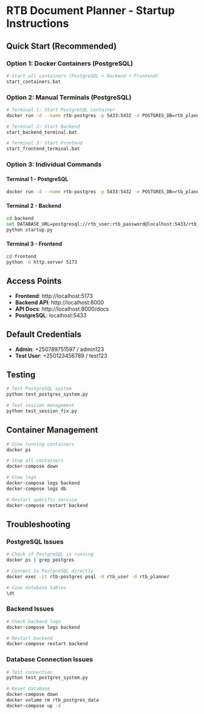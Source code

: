 # RTB Document Planner - Startup Instructions

## Quick Start (Recommended)

### Option 1: Docker Containers (PostgreSQL)
```bash
# Start all containers (PostgreSQL + Backend + Frontend)
start_containers.bat
```

### Option 2: Manual Terminals (PostgreSQL)
```bash
# Terminal 1: Start PostgreSQL container
docker run -d --name rtb-postgres -p 5433:5432 -e POSTGRES_DB=rtb_planner -e POSTGRES_USER=rtb_user -e POSTGRES_PASSWORD=rtb_password postgres:15

# Terminal 2: Start Backend
start_backend_terminal.bat

# Terminal 3: Start Frontend  
start_frontend_terminal.bat
```

### Option 3: Individual Commands

#### Terminal 1 - PostgreSQL
```bash
docker run -d --name rtb-postgres -p 5433:5432 -e POSTGRES_DB=rtb_planner -e POSTGRES_USER=rtb_user -e POSTGRES_PASSWORD=rtb_password postgres:15
```

#### Terminal 2 - Backend
```bash
cd backend
set DATABASE_URL=postgresql://rtb_user:rtb_password@localhost:5433/rtb_planner
python startup.py
```

#### Terminal 3 - Frontend
```bash
cd frontend
python -m http.server 5173
```

## Access Points

- **Frontend**: http://localhost:5173
- **Backend API**: http://localhost:8000
- **API Docs**: http://localhost:8000/docs
- **PostgreSQL**: localhost:5433

## Default Credentials

- **Admin**: +250789751597 / admin123
- **Test User**: +250123456789 / test123

## Testing

```bash
# Test PostgreSQL system
python test_postgres_system.py

# Test session management
python test_session_fix.py
```

## Container Management

```bash
# View running containers
docker ps

# Stop all containers
docker-compose down

# View logs
docker-compose logs backend
docker-compose logs db

# Restart specific service
docker-compose restart backend
```

## Troubleshooting

### PostgreSQL Issues
```bash
# Check if PostgreSQL is running
docker ps | grep postgres

# Connect to PostgreSQL directly
docker exec -it rtb-postgres psql -U rtb_user -d rtb_planner

# View database tables
\dt
```

### Backend Issues
```bash
# Check backend logs
docker-compose logs backend

# Restart backend
docker-compose restart backend
```

### Database Connection Issues
```bash
# Test connection
python test_postgres_system.py

# Reset database
docker-compose down
docker volume rm rtb_postgres_data
docker-compose up -d
```